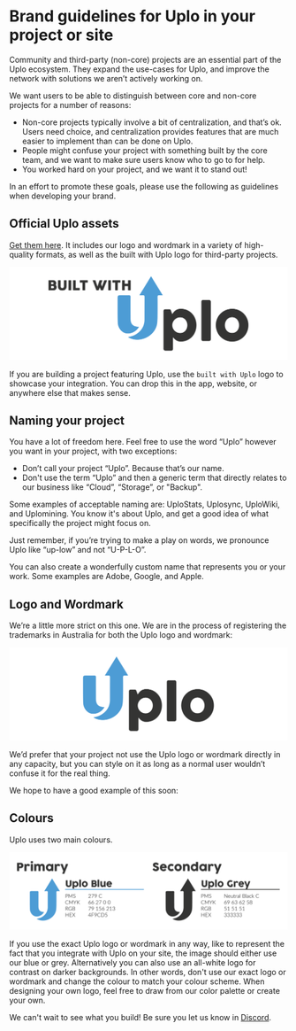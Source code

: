 # Brand guidelines for Uplo in your project or site

Community and third-party \(non-core\) projects are an essential part of the Uplo ecosystem. They expand the use-cases for Uplo, and improve the network with solutions we aren’t actively working on.

We want users to be able to distinguish between core and non-core projects for a number of reasons:

* Non-core projects typically involve a bit of centralization, and that’s ok. Users need choice, and centralization provides features that are much easier to implement than can be done on Uplo.
* People might confuse your project with something built by the core team, and we want to make sure users know who to go to for help.
* You worked hard on your project, and we want it to stand out!

In an effort to promote these goals, please use the following as guidelines when developing your brand.

## Official Uplo assets

[Get them here](https://github.com/uplocloud/brand-assets-official). It includes our logo and wordmark in a variety of high-quality formats, as well as the built with Uplo logo for third-party projects.


![Built with Uplo logo](./built-with-uplo/built-logo-colour-3000px-trans-png-01.png)

If you are building a project featuring Uplo, use the `built with Uplo` logo to showcase your integration. You can drop this in the app, website, or anywhere else that makes sense.

## Naming your project

You have a lot of freedom here. Feel free to use the word “Uplo” however you want in your project, with two exceptions:

* Don’t call your project “Uplo”. Because that’s our name.
* Don't use the term “Uplo” and then a generic term that directly relates to our business like “Cloud”, “Storage”, or "Backup".

Some examples of acceptable naming are: UploStats, Uplosync, UploWiki, and Uplomining. You know it's about Uplo, and get a good idea of what specifically the project might focus on.

Just remember, if you’re trying to make a play on words, we pronounce Uplo like “up-low” and not “U-P-L-O”.

You can also create a wonderfully custom name that represents you or your work. Some examples are Adobe, Google, and Apple.

## Logo and Wordmark

We’re a little more strict on this one. We are in the process of registering the trademarks in Australia for both the Uplo logo and wordmark:

![Uplo logo](./uplo-logo/logo-colour-3000px-trans-png-01.png)

We’d prefer that your project not use the Uplo logo or wordmark directly in any capacity, but you can style on it as long as a normal user wouldn’t confuse it for the real thing.

We hope to have a good example of this soon:

## Colours

Uplo uses two main colours.

![Uplo Colour Guideline](./colour-guideline/colour-guideline-png-01.png)


If you use the exact Uplo logo or wordmark in any way, like to represent the fact that you integrate with Uplo on your site, the image should either use our blue or grey. Alternatively you can also use an all-white logo for contrast on darker backgrounds. In other words, don't use our exact logo or wordmark and change the colour to match your colour scheme.
When designing your own logo, feel free to draw from our color palette or create your own.

We can't wait to see what you build! Be sure you let us know in [Discord](https://discord.gg/b2s3P9Cy6F).
